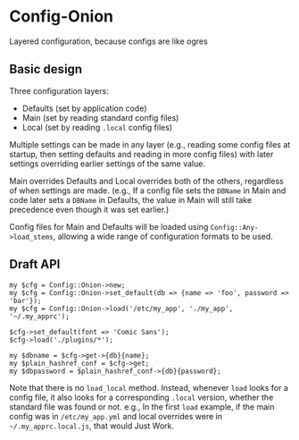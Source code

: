 Config-Onion
============

Layered configuration, because configs are like ogres


Basic design
------------

Three configuration layers:
- Defaults (set by application code)
- Main (set by reading standard config files)
- Local (set by reading `.local` config files)

Multiple settings can be made in any layer (e.g., reading some config files at
startup, then setting defaults and reading in more config files) with later
settings overriding earlier settings of the same value.

Main overrides Defaults and Local overrides both of the others, regardless of
when settings are made.  (e.g., If a config file sets the `DBName` in Main and
code later sets a `DBName` in Defaults, the value in Main will still take
precedence even though it was set earlier.)

Config files for Main and Defaults will be loaded using
`Config::Any->load_stems`, allowing a wide range of configuration formats to be
used.


Draft API
---------

    my $cfg = Config::Onion->new;
    my $cfg = Config::Onion->set_default(db => {name => 'foo', password => 'bar'});
    my $cfg = Config::Onion->load('/etc/my_app', './my_app', '~/.my_apprc');

    $cfg->set_default(font => 'Comic Sans');
    $cfg->load('./plugins/*');

    my $dbname = $cfg->get->{db}{name};
    my $plain_hashref_conf = $cfg->get;
    my $dbpassword = $plain_hashref_conf->{db}{password};

Note that there is no `load_local` method.  Instead, whenever `load` looks for
a config file, it also looks for a corresponding `.local` version, whether the
standard file was found or not.  e.g., In the first `load` example, if the main
config was in `/etc/my_app.yml` and local overrides were in
`~/.my_apprc.local.js`, that would Just Work.

